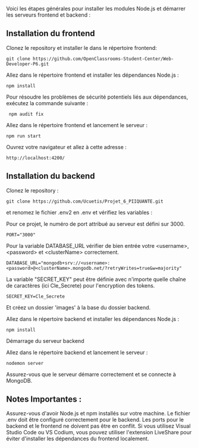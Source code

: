 


Voici les étapes générales pour installer les modules Node.js et démarrer les serveurs frontend et backend :



## **Installation du frontend**

Clonez le repository et installer le dans le répertoire frontend:

    git clone https://github.com/OpenClassrooms-Student-Center/Web-Developer-P6.git

Allez dans le répertoire frontend et installer les dépendances Node.js :

    npm install

Pour résoudre les problèmes de sécurité potentiels liés aux dépendances, exécutez la commande suivante :

     npm audit fix

Allez dans le répertoire frontend et lancement le serveur :

    npm run start 

Ouvrez votre navigateur et allez à cette adresse :

    http://localhost:4200/



## **Installation du backend**

Clonez le repository :

    git clone https://github.com/Ucuetis/Projet_6_PIIQUANTE.git

et renomez le fichier .env2 en .env et vérifiez les variables :

Pour ce projet, le numéro de port attribué au serveur est défini sur 3000.

    PORT="3000"

Pour la variable DATABASE_URL vérifier de bien entrée votre \<username>, \<password> et \<clusterName> correctement.

    DATABASE_URL="mongodb+srv://<username>:<password>@<clusterName>.mongodb.net/?retryWrites=true&w=majority"

La variable "SECRET_KEY" peut être définie avec n'importe quelle chaîne de caractères (ici Cle_Secrete) pour l'encryption des tokens.

    SECRET_KEY=Cle_Secrete


Et créez un dossier 'images' à la base du dossier backend.

Allez dans le répertoire backend et installer les dépendances Node.js :

    npm install 

Démarrage du serveur backend

Allez dans le répertoire backend et lancement le serveur :

    nodemon server

Assurez-vous que le serveur démarre correctement et se connecte à MongoDB.



## **Notes Importantes :**

Assurez-vous d'avoir Node.js et npm installés sur votre machine.
Le fichier .env doit être configuré correctement pour le backend.
Les ports pour le backend et le frontend ne doivent pas être en conflit.
Si vous utilisez Visual Studio Code ou VS Codium, vous pouvez utiliser l'extension LiveShare pour éviter d'installer les dépendances du frontend localement.




